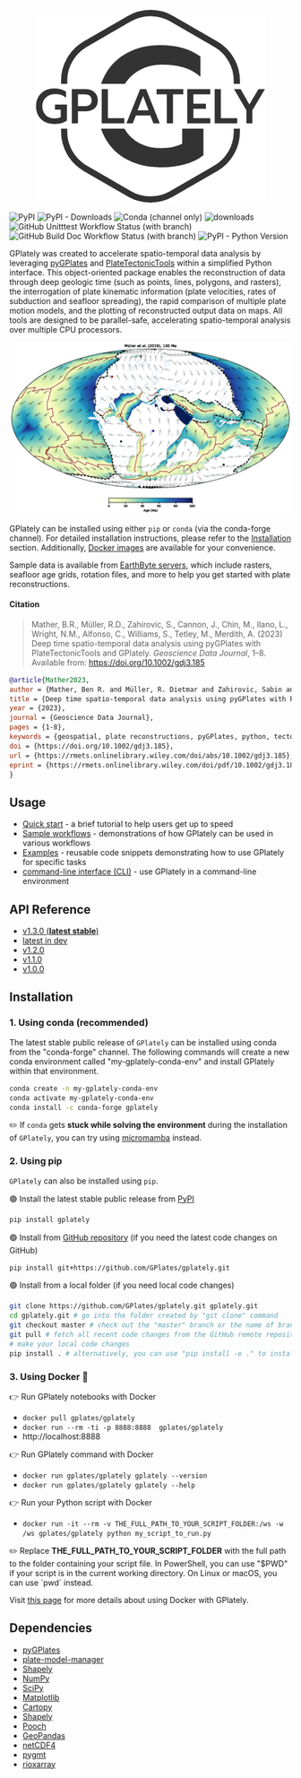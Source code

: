 <p align="center">
<picture>
  <source media="(prefers-color-scheme: dark)" srcset="https://raw.githubusercontent.com/GPlates/gplately/master/Notebooks/NotebookFiles/ReadMe_Files/GPlately_White_logo.png">
  <source media="(prefers-color-scheme: light)" srcset="https://raw.githubusercontent.com/GPlates/gplately/master/Notebooks/NotebookFiles/ReadMe_Files/GPlately_Main_logo.png">
  <img alt="GPlately logo." src="https://raw.githubusercontent.com/GPlates/gplately/master/Notebooks/NotebookFiles/ReadMe_Files/GPlately_Main_logo.png">
</picture>
</p>

![PyPI](https://img.shields.io/pypi/v/gplately?style=for-the-badge)
![PyPI - Downloads](https://img.shields.io/pypi/dm/gplately?style=for-the-badge)
![Conda (channel only)](https://img.shields.io/conda/vn/conda-forge/gplately?style=for-the-badge)
![downloads](https://img.shields.io/conda/d/conda-forge/gplately?style=for-the-badge)
![GitHub Unitttest Workflow Status (with branch)](https://img.shields.io/github/actions/workflow/status/GPlates/gplately/build_and_test.yml?branch=master&style=for-the-badge&label=test)
![GitHub Build Doc Workflow Status (with branch)](https://img.shields.io/github/actions/workflow/status/GPlates/gplately/deploy_documentation.yaml?branch=master&style=for-the-badge&label=doc)
![PyPI - Python Version](https://img.shields.io/pypi/pyversions/gplately?style=for-the-badge)


GPlately was created to accelerate spatio-temporal data analysis by leveraging [pyGPlates](https://www.gplates.org/docs/pygplates/index.html) and [PlateTectonicTools](https://github.com/EarthByte/PlateTectonicTools) within a simplified Python interface. This object-oriented package enables the reconstruction of data through deep geologic time (such as points, lines, polygons, and rasters), the interrogation of plate kinematic information (plate velocities, rates of subduction and seafloor spreading), the rapid comparison of multiple plate motion models, and the plotting of reconstructed output data on maps. All tools are designed to be parallel-safe, accelerating spatio-temporal analysis over multiple CPU processors.

![SeedPointGIF](https://raw.githubusercontent.com/GPlates/gplately/master/Notebooks/NotebookFiles/ReadMe_Files/muller19_seedpoints.gif)
 
GPlately can be installed using either `pip` or `conda` (via the conda-forge channel). For detailed installation instructions, please refer to the [Installation](https://github.com/GPlates/gplately/tree/update-doc-examples-tests?tab=readme-ov-file#installation) section. Additionally, [Docker images](https://github.com/GPlates/gplately/tree/update-doc-examples-tests?tab=readme-ov-file#3-using-docker-) are available for your convenience.

Sample data is available from [EarthByte servers](https://www.earthbyte.org/category/resources/), which
include rasters, seafloor age grids, rotation files, and more to help you get started with plate reconstructions.

#### Citation

> Mather, B.R., Müller, R.D., Zahirovic, S., Cannon, J., Chin, M., Ilano, L., Wright, N.M., Alfonso, C., Williams, S., Tetley, M., Merdith, A. (2023) Deep time spatio-temporal data analysis using pyGPlates with PlateTectonicTools and GPlately. _Geoscience Data Journal_, 1–8. Available from: https://doi.org/10.1002/gdj3.185

```bib
@article{Mather2023,
author = {Mather, Ben R. and Müller, R. Dietmar and Zahirovic, Sabin and Cannon, John and Chin, Michael and Ilano, Lauren and Wright, Nicky M. and Alfonso, Christopher and Williams, Simon and Tetley, Michael and Merdith, Andrew},
title = {Deep time spatio-temporal data analysis using pyGPlates with PlateTectonicTools and GPlately},
year = {2023},
journal = {Geoscience Data Journal},
pages = {1-8},
keywords = {geospatial, plate reconstructions, pyGPlates, python, tectonics},
doi = {https://doi.org/10.1002/gdj3.185},
url = {https://rmets.onlinelibrary.wiley.com/doi/abs/10.1002/gdj3.185},
eprint = {https://rmets.onlinelibrary.wiley.com/doi/pdf/10.1002/gdj3.185},
}
```

## Usage

- [Quick start](https://gplates.github.io/gplately/dev-doc/#quick-start) - a brief tutorial to help users get up to speed  
- [Sample workflows](https://github.com/GPlates/gplately?tab=readme-ov-file#sample-workflows) - demonstrations of how GPlately can be used in various workflows
- [Examples](https://github.com/GPlates/gplately/blob/master/Notebooks/Examples/readme.md) - reusable code snippets demonstrating how to use GPlately for specific tasks
- [command-line interface (CLI)](https://github.com/GPlates/gplately/blob/master/gplately/commands/readme.md) - use GPlately in a command-line environment

## API Reference

- [v1.3.0 (**latest stable**)](https://gplates.github.io/gplately/v1.3.0/)
- [latest in dev](https://gplates.github.io/gplately/dev-doc)
- [v1.2.0](https://gplates.github.io/gplately/v1.2.0/)
- [v1.1.0](https://gplates.github.io/gplately/v1.1.0/)
- [v1.0.0](https://gplates.github.io/gplately/v1.0.0/)

## Installation

### 1. Using conda (recommended)

The latest stable public release of `GPlately` can be installed using conda from the "conda-forge" channel. The following commands will create a new conda environment called "my-gplately-conda-env" and install GPlately within that environment.

```sh
conda create -n my-gplately-conda-env
conda activate my-gplately-conda-env
conda install -c conda-forge gplately
```

✏️ If `conda` gets __stuck while solving the environment__ during the installation of `GPlately`, you can try using [micromamba](https://mamba.readthedocs.io/en/latest/user_guide/micromamba.html) instead.

### 2. Using pip

`GPlately` can also be installed using `pip`.

🟢 Install the latest stable public release from [PyPI](https://pypi.org/project/gplately/)

```sh
pip install gplately
```

🟢 Install from [GitHub repository](https://github.com/GPlates/gplately.git) (if you need the latest code changes on GitHub)

```sh
pip install git+https://github.com/GPlates/gplately.git
```

🟢 Install from a local folder (if you need local code changes)

```sh
git clone https://github.com/GPlates/gplately.git gplately.git
cd gplately.git # go into the folder created by "git clone" command
git checkout master # check out the "master" branch or the name of branch you want
git pull # fetch all recent code changes from the GitHub remote repository
# make your local code changes 
pip install . # alternatively, you can use "pip install -e ." to install gplately in editable mode
```

### 3. Using Docker 🐳

👉 Run GPlately notebooks with Docker

- `docker pull gplates/gplately`
- `docker run --rm -ti -p 8888:8888  gplates/gplately`
- http://localhost:8888

👉 Run GPlately command with Docker

- `docker run gplates/gplately gplately --version`
- `docker run gplates/gplately gplately --help`

👉 Run your Python script with Docker

- `docker run -it --rm -v THE_FULL_PATH_TO_YOUR_SCRIPT_FOLDER:/ws -w /ws gplates/gplately python my_script_to_run.py` 

✏️ Replace __THE_FULL_PATH_TO_YOUR_SCRIPT_FOLDER__ with the full path to the folder containing your script file. In PowerShell, you can use "$PWD"  if your script is in the current working directory. On Linux or macOS, you can use \`pwd\` instead.

Visit [this page](https://github.com/GPlates/gplately/tree/master/docker/README.md) for more details about using Docker with GPlately.

## Dependencies

- [pyGPlates](https://www.gplates.org/docs/pygplates/pygplates_getting_started.html#installation) 
- [plate-model-manager](https://pypi.org/project/plate-model-manager/) 
- [Shapely](https://shapely.readthedocs.io/en/stable/project.html#installing-shapely)
- [NumPy](https://numpy.org/install/) 
- [SciPy](https://scipy.org/install/) 
- [Matplotlib](https://matplotlib.org/stable/users/installing/index.html)
- [Cartopy](https://scitools.org.uk/cartopy/docs/latest/index.html#getting-started)
- [Shapely](https://shapely.readthedocs.io/en/stable/installation.html)
- [Pooch](https://github.com/fatiando/pooch)
- [GeoPandas](https://geopandas.org/en/stable/getting_started.html)
- [netCDF4](https://unidata.github.io/netcdf4-python/#quick-install)
- [pygmt](https://www.pygmt.org/latest/)
- [rioxarray](https://github.com/corteva/rioxarray)

